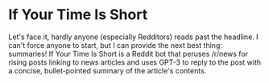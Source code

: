 # If Your Time Is Short
Let's face it, hardly anyone (especially Redditors) reads past the headline. I can't force anyone to start, but I can provide the next best thing: summaries! If Your Time Is Short is a Reddit bot that peruses /r/news for rising posts linking to news articles and uses GPT-3 to reply to the post with a concise, bullet-pointed summary of the article's contents.